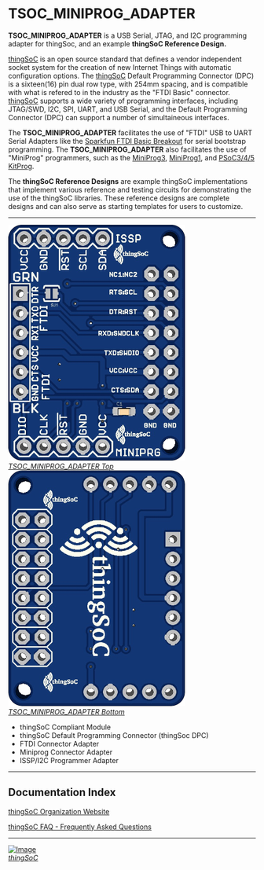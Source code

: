 # TSOC_MINIPROG_ADAPTER

**TSOC_MINIPROG_ADAPTER** is a USB Serial, JTAG, and I2C programming adapter for thingSoc, 
and an example **thingSoC Reference Design.** 

[thingSoC](http://www.thingsoc.com) is an open source standard that defines a vendor 
independent socket system for the creation of new Internet Things with automatic configuration options. 
The [thingSoC](http://www.thingsoc.com) Default Programming Connector (DPC) is a sixteen(16) pin dual row type, with 254mm spacing,
and is compatible with what is refered to in the industry as the "FTDI Basic" connector. 
[thingSoC](http://www.thingsoc.com) supports a wide variety of programming interfaces, 
including JTAG/SWD, I2C, SPI, UART, and USB Serial, and the Default Programming Connector (DPC)
can support a number of simultaineous interfaces.

The **TSOC_MINIPROG_ADAPTER** facilitates the use of "FTDI" USB to UART Serial Adapters
like the [Sparkfun FTDI Basic Breakout](https://www.sparkfun.com/products/9873) for serial bootstrap programming.
The **TSOC_MINIPROG_ADAPTER** also facilitates the use of "MiniProg" programmers,
such as the [MiniProg3](http://www.cypress.com/documentation/development-kitsboards/cy8ckit-002-psoc-miniprog3-program-and-debug-kit), 
[MiniProg1](http://www.cypress.com/documentation/development-kitsboards/cy3217-miniprog1), and [PSoC3/4/5 KitProg](http://www.cypress.com/documentation/development-kitsboards/cy8ckit-059-psoc-5lp-prototyping-kit-onboard-programmer-and).

The **thingSoC Reference Designs** are example thingSoC implementations that implement
various reference and testing circuits for demonstrating the use of the thingSoC libraries.
These reference designs are complete designs and can also serve as starting templates for users to customize.

---------------------------------------

[![thingSoC TSOC_MINIPROG_ADAPTER](https://github.com/thingSoC/TSOC_MINIPROG_ADAPTER/blob/master/TSOC_MINIPROG_ADAPTER/images/TSOC_MINIPROG_ADAPTER_top.png) *TSOC_MINIPROG_ADAPTER Top*](https://github.com/thingSoC/) [![thingSoC TSOC_MINIPROG_ADAPTER](https://github.com/thingSoC/TSOC_MINIPROG_ADAPTER/blob/master/TSOC_MINIPROG_ADAPTER/images/TSOC_MINIPROG_ADAPTER_bot.png) *TSOC_MINIPROG_ADAPTER Bottom*](https://github.com/thingSoC/)


* thingSoC Compliant Module
* thingSoC Default Programming Connector (thingSoc DPC)
* FTDI Connector Adapter
* Miniprog Connector Adapter
* ISSP/I2C Programmer Adapter


---------------------------------------

## Documentation Index <a name="documentation_index"/>


[thingSoC Organization Website](http://thingSoC.github.io)

[thingSoC FAQ - Frequently Asked Questions](http://thingsoc.github.io/support/faq.html)

---------------------------------------

[![Image](http://thingsoc.github.io/img/projects/thingSoC/thingSoC_thumb.png?raw=true)  
*thingSoC*](http://thingsoc.github.io)
